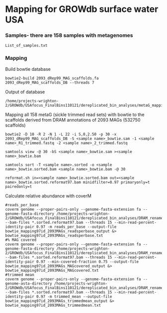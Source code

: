 # Mapping for GROWdb surface water USA

### Samples- there are 158 samples with metagenomes 

	List_of_samples.txt

### Mapping 

Build bowtie database

	bowtie2-build 2093_dRep99_MAG_scaffolds.fa 2093_dRep99_MAG_scaffolds_DB --threads 7 
	
Output of database

	/home/projects-wrighton-2/GROWdb/USAfocus_FinalBins110121/dereplicated_bin_analyses/metaG_mapping/mapping_bowtie_012722/2093_dRep99_MAG_scaffolds_DB

Mapping all 158 metaG (sickle trimmed read sets) with bowtie to the scaffolds derived from DRAM annotations of 2093 MAGs (532750 scaffolds) 

	bowtie2 -D 10 -R 2 -N 1 -L 22 -i S,0,2.50 -p 30 -x 2093_dRep99_MAG_scaffolds_DB -S <sample name>_bowtie.sam -1 <sample name>_R1_trimmed.fastq -2 <sample name>_2_trimmed.fastq
	
	samtools view -@ 30 -bS <sample name>_bowtie.sam ><sample name>_bowtie.bam

	samtools sort -T <sample name>.sorted -o <sample name>_bowtie.sorted.bam <sample name>_bowtie.bam -@ 30

	reformat.sh in=<sample name>_bowtie.sorted.bam out=<sample name>_bowtie.sorted.reformat97.bam minidfilter=0.97 primaryonly=t pairedonly=t 
	
Calculate relative abundance with coverM
	
	#reads_per_base
	coverm genome --proper-pairs-only --genome-fasta-extension fa --genome-fasta-directory /home/projects-wrighton-2/GROWdb/USAfocus_FinalBins110121/dereplicated_bin_analyses/DRAM_renamed_bins --bam-files *.sorted.reformat97.bam --threads 15 --min-read-percent-identity-pair 0.97 -m reads_per_base --output-file bowtie_mapping97id_2093MAGs_readsperbase_output &> bowtie_mapping97id_2093MAGs_readsperbase.txt
	#% MAG covered
	coverm genome --proper-pairs-only --genome-fasta-extension fa --genome-fasta-directory /home/projects-wrighton-2/GROWdb/USAfocus_FinalBins110121/dereplicated_bin_analyses/DRAM_renamed_bins --bam-files *.sorted.reformat97.bam --threads 15 --min-read-percent-identity-pair 0.97 --min-covered-fraction 0.75 --output-file bowtie_mapping97id_2093MAGs_MAGcovered_output &> bowtie_mapping97id_2093MAGs_MAGcovered.txt
	#trimmed mean
	coverm genome --proper-pairs-only --genome-fasta-extension fa --genome-asta-directory /home/projects-wrighton-2/GROWdb/USAfocus_FinalBins110121/dereplicated_bin_analyses/DRAM_renamed_bins --bam-files *.sorted.reformat97.bam --threads 15 --min-read-percent-identity-pair 0.97 -m trimmed_mean --output-file bowtie_mapping97id_2093MAGs_trimmedmean_output &> bowtie_mapping97id_2093MAGs_trimmedmean.txt

